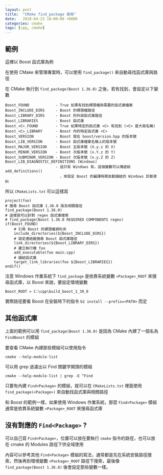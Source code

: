 ```yaml
---
layout: post
title:  "CMake find_package 使用"
date:   2018-04-23 18:00:00 +0800
categories: cmake
tags: [cpp, cmake]
---
```


## 範例

這裡以 Boost 函式庫為例

在使用 CMake 來管理專案時，可以使用 `find_package()` 來自動尋找函式庫與路徑

在 CMake 執行到 `find_package(Boost 1.36.0)` 之後，若有找到，會設定以下變數

    Boost_FOUND            - True 如果有找到標頭檔與需要的函式庫檔案
    Boost_INCLUDE_DIRS     - Boost 的標頭檔路徑
    Boost_LIBRARY_DIRS     - Boost 的外部函式庫路徑
    Boost_LIBRARIES        - Boost 函式庫
    Boost_<C>_FOUND        - True 如果特定的函式庫 <C> 有找到 (<C> 是大寫名稱)
    Boost_<C>_LIBRARY      - Boost 內的特定函式庫 <C>
    Boost_VERSION          - Boost 寫在 boost/version.hpp 的版本號
    Boost_LIB_VERSION      - Boost 函式庫檔案名稱上的版本號
    Boost_MAJOR_VERSION    - Boost 主版本號 (X.y.z 的 X)
    Boost_MINOR_VERSION    - Boost 次版本號 (x.Y.z 的 Y)
    Boost_SUBMINOR_VERSION - Boost 次版本號 (x.y.Z 的 Z)
    Boost_LIB_DIAGNOSTIC_DEFINITIONS (Windows)
                           - 這只有 Windows 有，這個變數可以傳遞給 add_definitions()
                             ，來設定 Boost 的編譯時期自動鏈結的 Windows 診斷資料

所以 `CMakeLists.txt` 可以這樣寫

    project(foo)
    # 搜尋 Boost 函式庫 1.36.0 版及相關路徑
    find_package(Boost 1.36.0)
    # 這樣寫可以針對 regex 函式庫搜索
    # find_package(Boost 1.36.0 REQUIRED COMPONENTS regex)
    if(Boost_FOUND)
        # 引用 Boost 的標頭檔資料夾
        include_directories(${Boost_INCLUDE_DIRS})
        # 設定連結器搜尋 Boost 函式庫路徑
        link_directories(${Boost_LIBRARY_DIRS})
        # 建立執行檔 foo
        add_executable(foo main.cpp)
        # 鏈結函式庫
        target_link_libraries(foo ${Boost_LIBRARIES})
    endif()

注意 Windows 作業系統下 `find_package` 是依靠系統變數 `<Package>_ROOT` 來搜尋函式庫，以 Boost 來說，要設定環境變數

    Boost_ROOT = C:\cpp\build_boost_1_39_0

實際路徑要看 Boost 在安裝時下的指令 `b2 install --prefix=<PATH>` 而定

## 其他函式庫

上面的範例可以用 `find_package(Boost 1.36.0)` 是因為 CMake 內建了一個名為 `FindBoost` 的模組

要查看 CMake 內建那些模組可以使用指令

    cmake --help-module-list

可以用 grep 過濾出以 Find 關鍵字開頭的模組

    cmake --help-module-list | grep -E ^Find

只要有內建 `Find<Package>` 的模組，就可以在 `CMakeLists.txt` 裡面使用  `find_package(<Package>)` 來自動找函式庫與相關路徑

和 Boost 的範例一樣，如果使用 Windows 作業系統，那麼 `Find<Package>` 模組通常是依靠系統變數 `<Package>_ROOT` 來搜尋函式庫

## 沒有對應的 `Find<Package>` ?

可以自己寫 `Find<Package>`，位置可以放在要執行 `cmake` 指令的路徑，也可以放在 cmake 的 Modules 路徑下供全域使用

內容可以參考其他 `Find<Package>` 模組的寫法，通常都是先在系統安裝路徑搜索，然後再到環境變數 `<Package>_ROOT` 路徑下搜索，最後像 `find_package(Boost 1.36.0)` 後會設定那些變數一樣。
